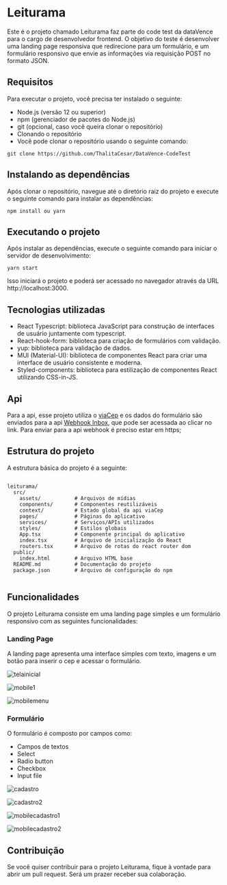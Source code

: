 
# Leiturama 
Este é o projeto chamado Leiturama faz parte do code test da dataVence para o cargo de desenvolvedor frontend. O objetivo do teste é desenvolver uma landing page responsiva que redirecione para um formulário, e um formulário responsivo que envie as informações via requisição POST no formato JSON.

## Requisitos
Para executar o projeto, você precisa ter instalado o seguinte:

* Node.js (versão 12 ou superior)
* npm (gerenciador de pacotes do Node.js)
* git (opcional, caso você queira clonar o repositório)
* Clonando o repositório
* Você pode clonar o repositório usando o seguinte comando:

```
git clone https://github.com/ThalitaCesar/DataVence-CodeTest
```

## Instalando as dependências
Após clonar o repositório, navegue até o diretório raiz do projeto e execute o seguinte comando para instalar as dependências:

```
npm install ou yarn 
```

## Executando o projeto
Após instalar as dependências, execute o seguinte comando para iniciar o servidor de desenvolvimento:

```
yarn start
```

Isso iniciará o projeto e poderá ser acessado no navegador através da URL http://localhost:3000.

## Tecnologias utilizadas

* React Typescript: biblioteca JavaScript para construção de interfaces de usuário juntamente com typescript.
* React-hook-form: biblioteca para criação de formulários com validação.
* yup: biblioteca para validação de dados.
* MUI (Material-UI): biblioteca de componentes React para criar uma interface de usuário consistente e moderna.
* Styled-components: biblioteca para estilização de componentes React utilizando CSS-in-JS.

## Api
Para a api, esse projeto utiliza o [viaCep](https://viacep.com.br/ws/01001000/json/) e os dados do formulário são enviados para a api [Webhook Inbox](http://webhookinbox.com/view/4sQxDkRy/), que pode ser acessada ao clicar no link. Para enviar para a api webhook é preciso estar em https;

## Estrutura do projeto

A estrutura básica do projeto é a seguinte:

```

leiturama/
  src/
    assets/           # Arquivos de mídias
    components/       # Componentes reutilizáveis
    context/          # Estado global da api viaCep
    pages/            # Páginas do aplicativo
    services/         # Serviços/APIs utilizados
    styles/           # Estilos globais
    App.tsx           # Componente principal do aplicativo
    index.tsx         # Arquivo de inicialização do React
    routers.tsx       # Arquivo de rotas do react router dom
  public/
    index.html        # Arquivo HTML base
  README.md           # Documentação do projeto
  package.json        # Arquivo de configuração do npm
  
 ```
 
## Funcionalidades
O projeto Leiturama consiste em uma landing page simples e um formulário responsivo com as seguintes funcionalidades:

### Landing Page
A landing page apresenta uma interface simples com texto, imagens e um botão para inserir o cep e acessar o formulário.

![telainicial](https://github.com/ThalitaCesar/DataVence-CodeTest/assets/83131771/fd579d29-1f08-43ad-b85b-4e4f2e69e4fb)

![mobile1](https://github.com/ThalitaCesar/DataVence-CodeTest/assets/83131771/e5ccee06-94f8-4330-9cf3-ef725b31c656)

![mobilemenu](https://github.com/ThalitaCesar/DataVence-CodeTest/assets/83131771/b3146df7-da34-4d87-a778-16110ddfab61)


### Formulário
O formulário é composto por campos como:

- Campos de textos
- Select 
- Radio button
- Checkbox
- Input file

![cadastro](https://github.com/ThalitaCesar/DataVence-CodeTest/assets/83131771/04974bee-8578-496f-a5e8-b573d3769dac)

![cadastro2](https://github.com/ThalitaCesar/DataVence-CodeTest/assets/83131771/03da28cf-a0a0-4bfa-8232-18135264708e)

![mobilecadastro1](https://github.com/ThalitaCesar/DataVence-CodeTest/assets/83131771/71385c43-fb8c-4912-bd7c-c42a8fed64de)

![mobilecadastro2](https://github.com/ThalitaCesar/DataVence-CodeTest/assets/83131771/c66ac78a-ae91-4230-8f78-0582480b7cd1)


## Contribuição
Se você quiser contribuir para o projeto Leiturama, fique à vontade para abrir um pull request. Será um prazer receber sua colaboração.
